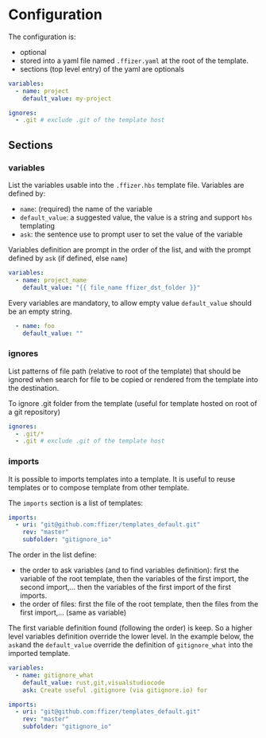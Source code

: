# Configuration

The configuration is:

- optional
- stored into a yaml file named `.ffizer.yaml` at the root of the template.
- sections (top level entry) of the yaml are optionals

```yaml
variables:
  - name: project
    default_value: my-project

ignores:
  - .git # exclude .git of the template host
```

## Sections

### variables

List the variables usable into the `.ffizer.hbs` template file.
Variables are defined by:

- `name`: (required) the name of the variable
- `default_value`: a suggested value, the value is a string and support `hbs` templating
- `ask`: the sentence use to prompt user to set the value of the variable

Variables definition are prompt in the order of the list, and with the prompt defined by `ask` (if defined, else `name`)

```yaml
variables:
  - name: project_name
    default_value: "{{ file_name ffizer_dst_folder }}"
```

Every variables are mandatory, to allow empty value `default_value` should be an empty string.

```yaml
  - name: foo
    default_value: ""
```

### ignores

List patterns of file path (relative to root of the template) that should be ignored when search for file to be copied or rendered from the template into the destination.

To ignore .git folder from the template (useful for template hosted on root of a git repository)

```yaml
ignores:
  - .git/*
  - .git # exclude .git of the template host
```

### imports

It is possible to imports templates into a template. It is useful to reuse templates or to compose template from other template.

The `imports` section is a list of templates:

```yaml
imports:
  - uri: "git@github.com:ffizer/templates_default.git"
    rev: "master"
    subfolder: "gitignore_io"
```

The order in the list define:

- the order to ask variables (and to find variables definition): first the variable of the root template, then the variables of the first import, the second import,... then the variables of the first import of the first imports.
- the order of files: first the file of the root template, then the files from the first import,... (same as variable)

<!-- TODO insert a diagram of priority and order -->

The first variable definition found (following the order) is keep. So a higher level variables definition override the lower level. In the example below, the `ask`and the `default_value` override the definition of `gitignore_what` into the imported template.

```yaml
variables:
  - name: gitignore_what
    default_value: rust,git,visualstudiocode
    ask: Create useful .gitignore (via gitignore.io) for

imports:
  - uri: "git@github.com:ffizer/templates_default.git"
    rev: "master"
    subfolder: "gitignore_io"
```

